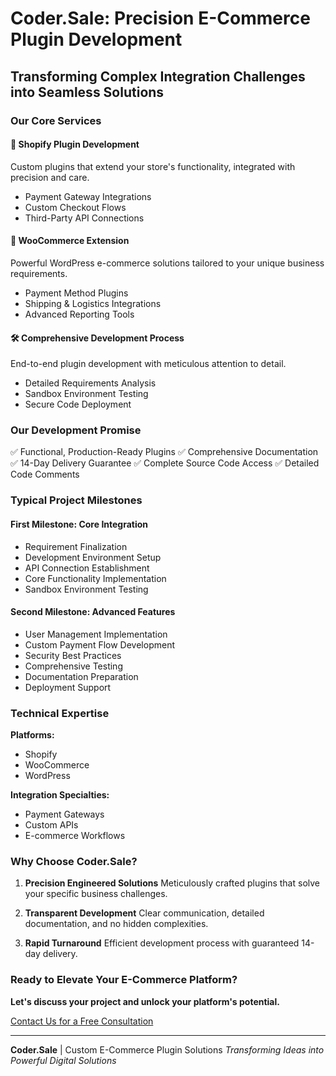# Coder.Sale: Precision E-Commerce Plugin Development

## Transforming Complex Integration Challenges into Seamless Solutions

### Our Core Services

#### 🔌 Shopify Plugin Development
Custom plugins that extend your store's functionality, integrated with precision and care.

- Payment Gateway Integrations
- Custom Checkout Flows
- Third-Party API Connections

#### 🛒 WooCommerce Extension
Powerful WordPress e-commerce solutions tailored to your unique business requirements.

- Payment Method Plugins
- Shipping & Logistics Integrations
- Advanced Reporting Tools

#### 🛠 Comprehensive Development Process
End-to-end plugin development with meticulous attention to detail.

- Detailed Requirements Analysis
- Sandbox Environment Testing
- Secure Code Deployment

### Our Development Promise

✅ Functional, Production-Ready Plugins
✅ Comprehensive Documentation
✅ 14-Day Delivery Guarantee
✅ Complete Source Code Access
✅ Detailed Code Comments

### Typical Project Milestones

#### First Milestone: Core Integration
- Requirement Finalization
- Development Environment Setup
- API Connection Establishment
- Core Functionality Implementation
- Sandbox Environment Testing

#### Second Milestone: Advanced Features
- User Management Implementation
- Custom Payment Flow Development
- Security Best Practices
- Comprehensive Testing
- Documentation Preparation
- Deployment Support

### Technical Expertise

**Platforms:**
- Shopify
- WooCommerce
- WordPress

**Integration Specialties:**
- Payment Gateways
- Custom APIs
- E-commerce Workflows

### Why Choose Coder.Sale?

1. **Precision Engineered Solutions**
   Meticulously crafted plugins that solve your specific business challenges.

2. **Transparent Development**
   Clear communication, detailed documentation, and no hidden complexities.

3. **Rapid Turnaround**
   Efficient development process with guaranteed 14-day delivery.

### Ready to Elevate Your E-Commerce Platform?

**Let's discuss your project and unlock your platform's potential.**

[Contact Us for a Free Consultation](#contact)

---

**Coder.Sale** | Custom E-Commerce Plugin Solutions
*Transforming Ideas into Powerful Digital Solutions*
